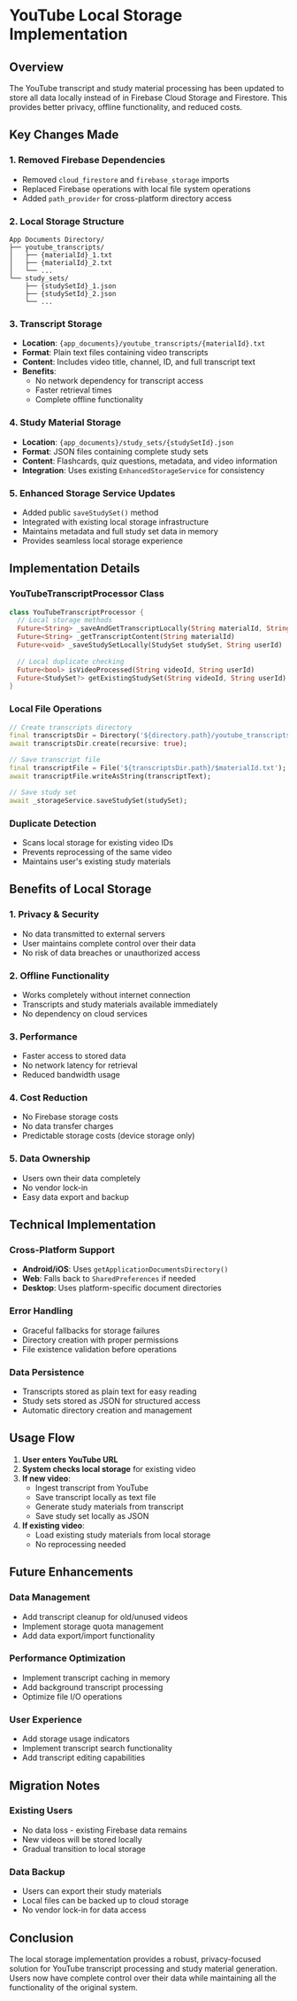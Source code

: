 # YouTube Local Storage Implementation

## Overview
The YouTube transcript and study material processing has been updated to store all data locally instead of in Firebase Cloud Storage and Firestore. This provides better privacy, offline functionality, and reduced costs.

## Key Changes Made

### 1. **Removed Firebase Dependencies**
- Removed `cloud_firestore` and `firebase_storage` imports
- Replaced Firebase operations with local file system operations
- Added `path_provider` for cross-platform directory access

### 2. **Local Storage Structure**
```
App Documents Directory/
├── youtube_transcripts/
│   ├── {materialId}_1.txt
│   ├── {materialId}_2.txt
│   └── ...
└── study_sets/
    ├── {studySetId}_1.json
    ├── {studySetId}_2.json
    └── ...
```

### 3. **Transcript Storage**
- **Location**: `{app_documents}/youtube_transcripts/{materialId}.txt`
- **Format**: Plain text files containing video transcripts
- **Content**: Includes video title, channel, ID, and full transcript text
- **Benefits**: 
  - No network dependency for transcript access
  - Faster retrieval times
  - Complete offline functionality

### 4. **Study Material Storage**
- **Location**: `{app_documents}/study_sets/{studySetId}.json`
- **Format**: JSON files containing complete study sets
- **Content**: Flashcards, quiz questions, metadata, and video information
- **Integration**: Uses existing `EnhancedStorageService` for consistency

### 5. **Enhanced Storage Service Updates**
- Added public `saveStudySet()` method
- Integrated with existing local storage infrastructure
- Maintains metadata and full study set data in memory
- Provides seamless local storage experience

## Implementation Details

### **YouTubeTranscriptProcessor Class**
```dart
class YouTubeTranscriptProcessor {
  // Local storage methods
  Future<String> _saveAndGetTranscriptLocally(String materialId, String videoId, String title, String channel)
  Future<String> _getTranscriptContent(String materialId)
  Future<void> _saveStudySetLocally(StudySet studySet, String userId)
  
  // Local duplicate checking
  Future<bool> isVideoProcessed(String videoId, String userId)
  Future<StudySet?> getExistingStudySet(String videoId, String userId)
}
```

### **Local File Operations**
```dart
// Create transcripts directory
final transcriptsDir = Directory('${directory.path}/youtube_transcripts');
await transcriptsDir.create(recursive: true);

// Save transcript file
final transcriptFile = File('${transcriptsDir.path}/$materialId.txt');
await transcriptFile.writeAsString(transcriptText);

// Save study set
await _storageService.saveStudySet(studySet);
```

### **Duplicate Detection**
- Scans local storage for existing video IDs
- Prevents reprocessing of the same video
- Maintains user's existing study materials

## Benefits of Local Storage

### 1. **Privacy & Security**
- No data transmitted to external servers
- User maintains complete control over their data
- No risk of data breaches or unauthorized access

### 2. **Offline Functionality**
- Works completely without internet connection
- Transcripts and study materials available immediately
- No dependency on cloud services

### 3. **Performance**
- Faster access to stored data
- No network latency for retrieval
- Reduced bandwidth usage

### 4. **Cost Reduction**
- No Firebase storage costs
- No data transfer charges
- Predictable storage costs (device storage only)

### 5. **Data Ownership**
- Users own their data completely
- No vendor lock-in
- Easy data export and backup

## Technical Implementation

### **Cross-Platform Support**
- **Android/iOS**: Uses `getApplicationDocumentsDirectory()`
- **Web**: Falls back to `SharedPreferences` if needed
- **Desktop**: Uses platform-specific document directories

### **Error Handling**
- Graceful fallbacks for storage failures
- Directory creation with proper permissions
- File existence validation before operations

### **Data Persistence**
- Transcripts stored as plain text for easy reading
- Study sets stored as JSON for structured access
- Automatic directory creation and management

## Usage Flow

1. **User enters YouTube URL**
2. **System checks local storage** for existing video
3. **If new video**: 
   - Ingest transcript from YouTube
   - Save transcript locally as text file
   - Generate study materials from transcript
   - Save study set locally as JSON
4. **If existing video**: 
   - Load existing study materials from local storage
   - No reprocessing needed

## Future Enhancements

### **Data Management**
- Add transcript cleanup for old/unused videos
- Implement storage quota management
- Add data export/import functionality

### **Performance Optimization**
- Implement transcript caching in memory
- Add background transcript processing
- Optimize file I/O operations

### **User Experience**
- Add storage usage indicators
- Implement transcript search functionality
- Add transcript editing capabilities

## Migration Notes

### **Existing Users**
- No data loss - existing Firebase data remains
- New videos will be stored locally
- Gradual transition to local storage

### **Data Backup**
- Users can export their study materials
- Local files can be backed up to cloud storage
- No vendor lock-in for data access

## Conclusion

The local storage implementation provides a robust, privacy-focused solution for YouTube transcript processing and study material generation. Users now have complete control over their data while maintaining all the functionality of the original system.
